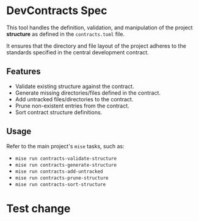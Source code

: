 # DevContracts Spec

This tool handles the definition, validation, and manipulation of the project **structure** as defined in the `contracts.toml` file.

It ensures that the directory and file layout of the project adheres to the standards specified in the central development contract.

## Features

- Validate existing structure against the contract.
- Generate missing directories/files defined in the contract.
- Add untracked files/directories to the contract.
- Prune non-existent entries from the contract.
- Sort contract structure definitions.

## Usage

Refer to the main project's `mise` tasks, such as:
- `mise run contracts-validate-structure`
- `mise run contracts-generate-structure`
- `mise run contracts-add-untracked`
- `mise run contracts-prune-structure`
- `mise run contracts-sort-structure`

# Test change
